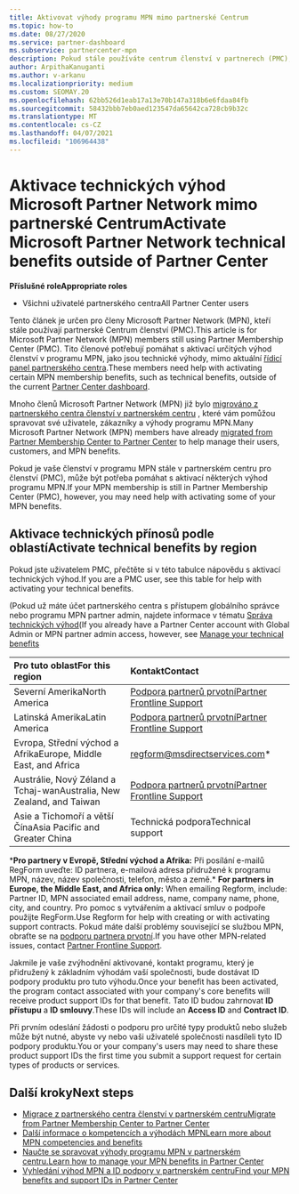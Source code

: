 ```yaml
---
title: Aktivovat výhody programu MPN mimo partnerské Centrum
ms.topic: how-to
ms.date: 08/27/2020
ms.service: partner-dashboard
ms.subservice: partnercenter-mpn
description: Pokud stále používáte centrum členství v partnerech (PMC), zjistěte, kdo se má obrátit, abyste vám pomohli aktivovat výhody technické podpory programu MPN a poskytnout vám výhody ID podpory.
author: ArpithaKanuganti
ms.author: v-arkanu
ms.localizationpriority: medium
ms.custom: SEOMAY.20
ms.openlocfilehash: 62bb526d1eab17a13e70b147a318b6e6fdaa84fb
ms.sourcegitcommit: 58432bbb7eb0aed123547da65642ca728cb9b32c
ms.translationtype: MT
ms.contentlocale: cs-CZ
ms.lasthandoff: 04/07/2021
ms.locfileid: "106964438"
---
```

# <a name="activate-microsoft-partner-network-technical-benefits-outside-of-partner-center"></a><span data-ttu-id="73276-103">Aktivace technických výhod Microsoft Partner Network mimo partnerské Centrum</span><span class="sxs-lookup"><span data-stu-id="73276-103">Activate Microsoft Partner Network technical benefits outside of Partner Center</span></span>


<span data-ttu-id="73276-104">**Příslušné role**</span><span class="sxs-lookup"><span data-stu-id="73276-104">**Appropriate roles**</span></span>

- <span data-ttu-id="73276-105">Všichni uživatelé partnerského centra</span><span class="sxs-lookup"><span data-stu-id="73276-105">All Partner Center users</span></span>

<span data-ttu-id="73276-106">Tento článek je určen pro členy Microsoft Partner Network (MPN), kteří stále používají partnerské Centrum členství (PMC).</span><span class="sxs-lookup"><span data-stu-id="73276-106">This article is for Microsoft Partner Network (MPN) members still using Partner Membership Center (PMC).</span></span> <span data-ttu-id="73276-107">Tito členové potřebují pomáhat s aktivací určitých výhod členství v programu MPN, jako jsou technické výhody, mimo aktuální [řídicí panel partnerského centra](https://partner.microsoft.com/dashboard).</span><span class="sxs-lookup"><span data-stu-id="73276-107">These members need help with activating certain MPN membership benefits, such as technical benefits, outside of the current [Partner Center dashboard](https://partner.microsoft.com/dashboard).</span></span>

<span data-ttu-id="73276-108">Mnoho členů Microsoft Partner Network (MPN) již bylo [migrováno z partnerského centra členství v partnerském centru](prepare-pmc-pc-migration.md) , které vám pomůžou spravovat své uživatele, zákazníky a výhody programu MPN.</span><span class="sxs-lookup"><span data-stu-id="73276-108">Many Microsoft Partner Network (MPN) members have already [migrated from Partner Membership Center to Partner Center](prepare-pmc-pc-migration.md) to help manage their users, customers, and MPN benefits.</span></span>

<span data-ttu-id="73276-109">Pokud je vaše členství v programu MPN stále v partnerském centru pro členství (PMC), může být potřeba pomáhat s aktivací některých výhod programu MPN.</span><span class="sxs-lookup"><span data-stu-id="73276-109">If your MPN membership is still in Partner Membership Center (PMC), however, you may need help with activating some of your MPN benefits.</span></span>

## <a name="activate-technical-benefits-by-region"></a><span data-ttu-id="73276-110">Aktivace technických přínosů podle oblastí</span><span class="sxs-lookup"><span data-stu-id="73276-110">Activate technical benefits by region</span></span>

<span data-ttu-id="73276-111">Pokud jste uživatelem PMC, přečtěte si v této tabulce nápovědu s aktivací technických výhod.</span><span class="sxs-lookup"><span data-stu-id="73276-111">If you are a PMC user, see this table for help with activating your technical benefits.</span></span>

<span data-ttu-id="73276-112">(Pokud už máte účet partnerského centra s přístupem globálního správce nebo programu MPN partner admin, najdete informace v tématu [Správa technických výhod](https://docs.microsoft.com/partner-center/manage-your-partner-network-benefits#manage-technical-benefits)</span><span class="sxs-lookup"><span data-stu-id="73276-112">(If you already have a Partner Center account with Global Admin or MPN partner admin access, however, see [Manage your technical benefits](https://docs.microsoft.com/partner-center/manage-your-partner-network-benefits#manage-technical-benefits)</span></span>

|<span data-ttu-id="73276-113">Pro tuto oblast</span><span class="sxs-lookup"><span data-stu-id="73276-113">For this region</span></span>  | <span data-ttu-id="73276-114">Kontakt</span><span class="sxs-lookup"><span data-stu-id="73276-114">Contact</span></span> |
|:--------|:------------|
|<span data-ttu-id="73276-115">Severní Amerika</span><span class="sxs-lookup"><span data-stu-id="73276-115">North America</span></span>  | [<span data-ttu-id="73276-116">Podpora partnerů prvotní</span><span class="sxs-lookup"><span data-stu-id="73276-116">Partner Frontline Support</span></span>](https://partner.microsoft.com/support?issueid=300-0042)  |
|<span data-ttu-id="73276-117">Latinská Amerika</span><span class="sxs-lookup"><span data-stu-id="73276-117">Latin America</span></span>  | [<span data-ttu-id="73276-118">Podpora partnerů prvotní</span><span class="sxs-lookup"><span data-stu-id="73276-118">Partner Frontline Support</span></span>](https://partner.microsoft.com/support?issueid=300-0042)  |
|<span data-ttu-id="73276-119">Evropa, Střední východ a Afrika</span><span class="sxs-lookup"><span data-stu-id="73276-119">Europe, Middle East, and Africa</span></span>  | [regform@msdirectservices.com](mailto:regform@msdirectservices.com)*  |
|<span data-ttu-id="73276-120">Austrálie, Nový Zéland a Tchaj-wan</span><span class="sxs-lookup"><span data-stu-id="73276-120">Australia, New Zealand, and Taiwan</span></span>  | [<span data-ttu-id="73276-121">Podpora partnerů prvotní</span><span class="sxs-lookup"><span data-stu-id="73276-121">Partner Frontline Support</span></span>](https://partner.microsoft.com/support?issueid=300-0042)  |
|<span data-ttu-id="73276-122">Asie a Tichomoří a větší Čína</span><span class="sxs-lookup"><span data-stu-id="73276-122">Asia Pacific and Greater China</span></span>  | <span data-ttu-id="73276-123">Technická podpora</span><span class="sxs-lookup"><span data-stu-id="73276-123">Technical support</span></span>  |

<span data-ttu-id="73276-124">\***Pro partnery v Evropě, Střední východ a Afrika:** Při posílání e-mailů RegForm uveďte: ID partnera, e-mailová adresa přidružené k programu MPN, název, název společnosti, telefon, město a země.</span><span class="sxs-lookup"><span data-stu-id="73276-124">\* **For partners in Europe, the Middle East, and Africa only:** When emailing Regform, include: Partner ID, MPN associated email address, name, company name, phone, city, and country.</span></span> <span data-ttu-id="73276-125">Pro pomoc s vytvářením a aktivací smluv o podpoře použijte RegForm.</span><span class="sxs-lookup"><span data-stu-id="73276-125">Use Regform for help with creating or with activating support contracts.</span></span> <span data-ttu-id="73276-126">Pokud máte další problémy související se službou MPN, obraťte se na [podporu partnera prvotní](https://partner.microsoft.com/support?issueid=300-0042).</span><span class="sxs-lookup"><span data-stu-id="73276-126">If you have other MPN-related issues, contact [Partner Frontline Support](https://partner.microsoft.com/support?issueid=300-0042).</span></span>

<span data-ttu-id="73276-127">Jakmile je vaše zvýhodnění aktivované, kontakt programu, který je přidružený k základním výhodám vaší společnosti, bude dostávat ID podpory produktu pro tuto výhodu.</span><span class="sxs-lookup"><span data-stu-id="73276-127">Once your benefit has been activated, the program contact associated with your company's core benefits will receive product support IDs for that benefit.</span></span> <span data-ttu-id="73276-128">Tato ID budou zahrnovat **ID přístupu** a **ID smlouvy**.</span><span class="sxs-lookup"><span data-stu-id="73276-128">These IDs will include an **Access ID** and **Contract ID**.</span></span> 

<span data-ttu-id="73276-129">Při prvním odeslání žádosti o podporu pro určité typy produktů nebo služeb může být nutné, abyste vy nebo vaši uživatelé společnosti nasdíleli tyto ID podpory produktu.</span><span class="sxs-lookup"><span data-stu-id="73276-129">You or your company's users may need to share these product support IDs the first time you submit a support request for certain types of products or services.</span></span>

## <a name="next-steps"></a><span data-ttu-id="73276-130">Další kroky</span><span class="sxs-lookup"><span data-stu-id="73276-130">Next steps</span></span>

- [<span data-ttu-id="73276-131">Migrace z partnerského centra členství v partnerském centru</span><span class="sxs-lookup"><span data-stu-id="73276-131">Migrate from Partner Membership Center to Partner Center</span></span>](prepare-pmc-pc-migration.md)
- [<span data-ttu-id="73276-132">Další informace o kompetencích a výhodách MPN</span><span class="sxs-lookup"><span data-stu-id="73276-132">Learn more about MPN competencies and benefits</span></span>](learn-about-competencies.md)
- [<span data-ttu-id="73276-133">Naučte se spravovat výhody programu MPN v partnerském centru.</span><span class="sxs-lookup"><span data-stu-id="73276-133">Learn how to manage your MPN benefits in Partner Center</span></span>](manage-your-partner-network-benefits.md)
- [<span data-ttu-id="73276-134">Vyhledání výhod MPN a ID podpory v partnerském centru</span><span class="sxs-lookup"><span data-stu-id="73276-134">Find your MPN benefits and support IDs in Partner Center</span></span>](mpn-find-benefits.md)
